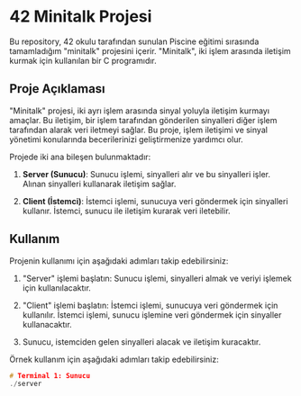 # 42 Minitalk Projesi

Bu repository, 42 okulu tarafından sunulan Piscine eğitimi sırasında tamamladığım "minitalk" projesini içerir. "Minitalk", iki işlem arasında iletişim kurmak için kullanılan bir C programıdır.

## Proje Açıklaması

"Minitalk" projesi, iki ayrı işlem arasında sinyal yoluyla iletişim kurmayı amaçlar. Bu iletişim, bir işlem tarafından gönderilen sinyalleri diğer işlem tarafından alarak veri iletmeyi sağlar. Bu proje, işlem iletişimi ve sinyal yönetimi konularında becerilerinizi geliştirmenize yardımcı olur.

Projede iki ana bileşen bulunmaktadır:

1. **Server (Sunucu)**: Sunucu işlemi, sinyalleri alır ve bu sinyalleri işler. Alınan sinyalleri kullanarak iletişim sağlar.

2. **Client (İstemci)**: İstemci işlemi, sunucuya veri göndermek için sinyalleri kullanır. İstemci, sunucu ile iletişim kurarak veri iletebilir.

## Kullanım

Projenin kullanımı için aşağıdaki adımları takip edebilirsiniz:

1. "Server" işlemi başlatın: Sunucu işlemi, sinyalleri almak ve veriyi işlemek için kullanılacaktır.

2. "Client" işlemi başlatın: İstemci işlemi, sunucuya veri göndermek için kullanılır. İstemci işlemi, sunucu işlemine veri göndermek için sinyaller kullanacaktır.

3. Sunucu, istemciden gelen sinyalleri alacak ve iletişim kuracaktır.

Örnek kullanım için aşağıdaki adımları takip edebilirsiniz:

```c
# Terminal 1: Sunucu
./server
